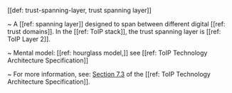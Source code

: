 [[def: trust-spanning-layer, trust spanning layer]]

~ A [[ref: spanning layer]] designed to span between different digital [[ref: trust domains]]. In the [[ref: ToIP stack]], the trust spanning layer is [[ref: ToIP Layer 2]].

~ Mental model: [[ref: hourglass model,]] see [[ref: ToIP Technology Architecture Specification]]

~ For more information, see: [Section 7.3](https://github.com/trustoverip/TechArch/blob/main/spec.md#73-layer-2-trust-spanning) of the [[ref: ToIP Technology Architecture Specification]].
